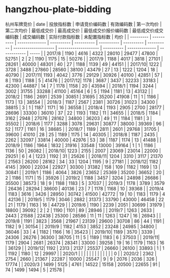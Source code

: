 # hangzhou-plate-bidding
杭州车牌竞价
| date      | 投放指标数 | 申请竞价编码数 | 有效编码数 | 第一次均价 | 第二次均价 | 最低成交价 | 最高成交价 | 最低成交价报价编码数 | 最低成交价成交编码数 | 成交编码数 | 实际付款指标数 | 未配置指标数 | 均价  |
| --------- | ---------- | -------------- | ---------- | ---------- | ---------- | ---------- | ---------- | -------------------- | -------------------- | ---------- | -------------- | ------------ | ----- |
| 2017/8 | 1190       | 4616           | 4322       | 28010      | 29477      | 47800      | 52751      | 2                    | 2                    | 1190       | 1175           | 15           | 50276 |
| 2017/9 | 1188       | 4017           | 3818       | 27101      | 28261      | 40000      | 48301      | 40                   | 27                   | 1188       | 1139           | 49           | 44151 |
| 2017/10| 1222       | 3728           | 3488       | 27860      | 28560      | 38100      | 43479      | 27                   | 13                   | 1222       | 1204           | 18           | 40790 |
| 2017/11| 1193       | 4042           | 3776       | 29129      | 30926      | 40100      | 42851      | 57                   | 8                    | 1193       | 1188           | 5            | 41476 |
| 2017/12| 1178       | 3687           | 3437       | 32233      | 33183      | 42300      | 44887      | 14                   | 7                    | 1178       | 1158           | 20           | 43594 |
| 2018/1 | 1194       | 3244           | 3002       | 31755      | 33288      | 41100      | 45164      | 6                    | 5                    | 1194       | 1181           | 13           | 43132 |
| 2018/2 | 1186       | 2691           | 2539       | 30851      | 31695      | 35200      | 41908      | 11                   | 1                    | 1186       | 1173           | 13           | 38554 |
| 2018/3 | 1187       | 2567           | 2381       | 30726      | 31023      | 34300      | 38815      | 3                    | 1                    | 1187       | 1171           | 16           | 36558 |
| 2018/4 | 1193       | 2905           | 2700       | 28177      | 28696      | 33300      | 36010      | 37                   | 22                   | 1193       | 1182           | 11           | 34655 |
| 2018/5 | 1184       | 3162           | 2948       | 27076      | 28162      | 34800      | 36203      | 49                   | 11                   | 1184       | 1181           | 3            | 35502 |
| 2018/6 | 1177       | 3288           | 3078       | 29631      | 30877      | 38000      | 39369      | 96                   | 52                   | 1177       | 1161           | 16           | 38685 |
| 2018/7 | 1189       | 2811           | 2601       | 29768      | 31705      | 39600      | 41010      | 28                   | 25                   | 1189       | 1175           | 14           | 40305 |
| 2018/8 | 1187       | 2435           | 2262       | 32097      | 33814      | 40000      | 42976      | 53                   | 38                   | 1187       | 1174           | 13           | 41488 |
| 2018/9 | 1186       | 1964           | 1832       | 31916      | 33548      | 13000      | 39164      | 1                    | 1                    | 1186       | 1136           | 50           | 26082 |
| 2018/10| 1223       | 2155           | 2007       | 23069      | 23014      | 22000      | 29251      | 6                    | 4                    | 1223       | 1192           | 31           | 25626 |
| 2018/11| 1204       | 3310           | 3117       | 21370      | 21563      | 26200      | 28162      | 34                   | 33                   | 1204       | 1195           | 9            | 27181 |
| 2018/12| 1182       | 4145           | 3900       | 22034      | 22927      | 30300      | 31382      | 158                  | 109                  | 1182       | 1169           | 13           | 30841 |
| 2019/1 | 1186       | 4064           | 3826       | 23652      | 25369      | 35200      | 36652      | 20                   | 2                    | 1186       | 1171           | 15           | 35926 |
| 2019/2 | 1188       | 3457           | 3204       | 24898      | 26686      | 35500      | 38573      | 18                   | 9                    | 1188       | 1183           | 5            | 37037 |
| 2019/3 | 1178       | 3789           | 3579       | 26436      | 28294      | 38600      | 40136      | 23                   | 7                    | 1178       | 1168           | 10           | 39368 |
| 2019/4 | 1183       | 3616           | 3426       | 28950      | 30742      | 41500      | 42772      | 19                   | 10                   | 1183       | 1179           | 4            | 42136 |
| 2019/5 | 1179       | 3046           | 2882       | 31373      | 33790      | 43000      | 46458      | 22                   | 21                   | 1179       | 1163           | 16           | 44729 |
| 2019/6 | 1190       | 2239           | 2051       | 30699      | 31979      | 18800      | 39092      | 2                    | 2                    | 1190       | 1101           | 89           | 28946 |
| 2019/7 | 1263       | 2633           | 2443       | 21588      | 22438      | 25300      | 28586      | 11                   | 11                   | 1263       | 1247           | 16           | 26943 |
| 2019/8 | 1191       | 3823           | 3568       | 21967      | 23139      | 29600      | 30708      | 86                   | 44                   | 1191       | 1182           | 9            | 30154 |
| 2019/9 | 1182       | 4153           | 3852       | 23248      | 24985      | 34800      | 36046      | 33                   | 4                    | 1182       | 1166           | 16           | 35423 |
| 2019/10| 1189       | 3570           | 3339       | 24306      | 26276      | 36300      | 38705      | 11                   | 5                    | 1189       | 1183           | 6            | 37503 |
| 2019/11| 1179       | 2904           | 2681       | 26374      | 28341      | 33000      | 39258      | 19                   | 16                   | 1179       | 1163           | 16           | 36129 |
| 2019/12| 1192       | 2313           | 2137       | 25537      | 26660      | 26100      | 33893      | 1                    | 1                    | 1192       | 1180           | 12           | 29997 |
| 2020/1 |            |                |            |            |            |            |            |                      |                      |            |                |              | 0     |
| 2020/2 | 2362       | 2754           | 2660       | 21367      | 22287      | 10000      | 25547      | 9                    | 9                    | 2076       | 2036           | 326          | 17774 |
| 2020/3 | 1499       | 5125           | 4761       | 14522      | 15158      | 20500      | 22655      | 91                   | 74                   | 1499       | 1494           | 5            | 21578 |
